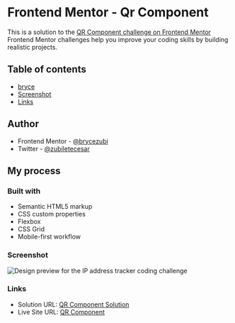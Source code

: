 # Frontend Mentor - Qr Component
This is a solution to the [QR Component challenge on Frontend Mentor](https://www.frontendmentor.io/challenges/qr-code-component-iux_sIO_H/hub)
Frontend Mentor challenges help you improve your coding skills by building realistic projects. 

## Table of contents
- [bryce](#author)
- [Screenshot](#screenshot)
- [Links](#links)

## Author
- Frontend Mentor - [@brycezubi](https://www.frontendmentor.io/profile/brycezubi)
- Twitter - [@zubiletecesar](https://twitter.com/home)

## My process

### Built with

- Semantic HTML5 markup
- CSS custom properties
- Flexbox
- CSS Grid
- Mobile-first workflow

### Screenshot

![Design preview for the IP address tracker coding challenge](./design/desktop-preview.jpg)

### Links

- Solution URL: [QR Component Solution](https://www.frontendmentor.io/solutions/qr-code-component-1WihnUSKDE)
- Live Site URL: [QR Component](https://brycezubi.github.io/qr-component/)
